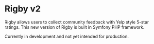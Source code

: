 Rigby v2
========================

Rigby allows users to collect community feedback with Yelp style 5-star
ratings. This new version of Rigby is built in Symfony PHP framework.

Currently in development and not yet intended for production.

